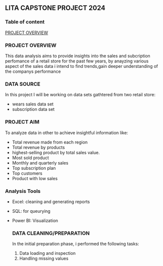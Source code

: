 ## LITA CAPSTONE PROJECT 2024
### Table of content
[PROJECT OVERVIEW](project-overview)

### PROJECT OVERVIEW
This data analysis aims to provide insights into the sales and subcription perfomance of a retail store for the past few years, by anayzing various aspect of the sales data i intend to find trends,gain deeper understanding of the companys performance

### DATA SOURCE
In this project I will be working on data sets gathtered from two retail store: 
- wears sales data set
- subscription data set

### PROJECT AIM 
To analyze data in other to achieve insightful information like:
- Total revenue made from each region
- Total revenue by products
- highest-selling product by total sales value.
- Most sold product
- Monthly and quarterly sales
- Top subscription plan
- Top customers
- Product with low sales

### Analysis Tools
- Excel: cleaning and generating reports
- SQL: for queurying
- Power BI: Visualization

  ### DATA CLEANING/PREPARATION
  
  In the initial preparation phase, i performed the following tasks:
  1. Data loading and inspection
  2. Handling missing values
